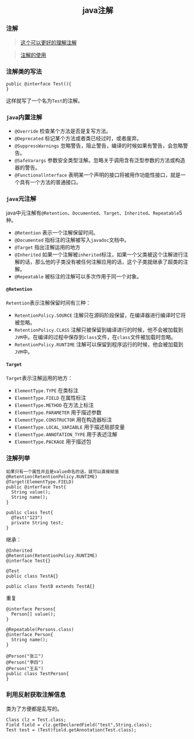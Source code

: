 ## <center>java注解</center>

### 注解
> [这个可以更好的理解注解](https://blog.csdn.net/briblue/article/details/73824058)

> [注解的使用](https://blog.csdn.net/xiaohanluo/article/details/52538909)

### 注解类的写法
```
public @interface Test(){
}
```
这样就写了一个名为`Test`的注解。

### `java`内置注解
  * `@Override` 检查某个方法是否是复写方法。
  * `@Deprecated` 标记某个方法或者类已经过时，或者废弃。
  * `@SuppressWarnings` 忽略警告，阻止警告，编译的时候如果有警告，会忽略警告。
  * `@SafeVarargs` 参数安全类型注解。忽略关于调用含有泛型参数的方法或构造器的警告。
  * `@Functionallnterface` 表明某一个声明的接口将被用作功能性接口，就是一个具有一个方法的普通接口。

### `java`元注解
java中元注解有`@Retention`、`Documented`、`Target`、`Inherited`、`Repeatable`5种。
  * `@Retention` 表示一个注解保留时间。
  * `@Documented` 指标注的注解被写入`javadoc`文档中。
  * `@Target` 指出注解运用的地方
  * `@Inherited` 如果一个注解被`inherited`标注，如果一个父类被这个注解进行注解的话，那么他的子类没有被任何注解应用的话，这个子类就继承了超类的注解。
  * `@Repeatable` 被标注的注解可以多次作用于同一个对象。

#### `@Retention`
`Retention`表示注解保留时间有三种：
  * `RetentionPolicy.SOURCE` 注解只在源码阶段保留，在编译器进行编译时它将被忽略。
  * `RetentionPolicy.CLASS` 注解只被保留到编译进行的时候，他不会被加载到`JVM`中。在编译的过程中保存到`class`文件，在`class`文件被加载时忽略。
  * `RetentionPolicy.RUNTIME` 注解可以保留到程序运行的时候，他会被加载到`JVM`中。

#### `Target`
`Target`表示注解运用的地方：
  * `ElementType.TYPE` 在类标注
  * `ElementType.FIELD` 在属性标注
  * `ElementType.METHOD` 在方法上标注
  * `ElementType.PARAMETER` 用于描述参数
  * `ElementType.CONSTRUCTOR` 用在构造器标注
  * `ElementType.LOCAL_VARIABLE` 用于描述局部变量
  * `ElementType.ANNOTATION_TYPE` 用于表述注解
  * `ElementType.PACKAGE` 用于描述包

### 注解列举
```
如果只有一个属性并且是value命名的话，就可以直接赋值
@Retention(RetentionPolicy.RUNTIME)
@Target(ElementType.FIELD)
public @interface Test{
  String value();
  String name();
}

public class Test{
  @Test("123")
  private String test;
}
```
继承：
```
@Inherited
@Retention(RetentionPolicy.RUNTIME)
@interface Test{}

@Test
public class TestA{}

public class TestB extends TestA{}
```
重复
```
@interface Persons{
  Person[] value();
}

@Repeatable(Persons.class)
@interface Person{
  String name();
}

@Person("张三")
@Person("李四")
@Person("王五")
public class TestPerson{
}
```

### 利用反射获取注解信息
类为了方便都是乱写的。
```
Class clz = Test.class;
Field field = clz.getDeclaredField("test",String.class);
Test test = (Test)field.getAnnotation(Test.class);
```
